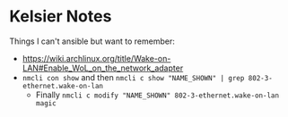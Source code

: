 # Kelsier Notes

Things I can't ansible but want to remember:
- https://wiki.archlinux.org/title/Wake-on-LAN#Enable_WoL_on_the_network_adapter
- `nmcli con show` and then `nmcli c show "NAME_SHOWN" | grep 802-3-ethernet.wake-on-lan`
    - Finally `nmcli c modify "NAME_SHOWN" 802-3-ethernet.wake-on-lan magic`